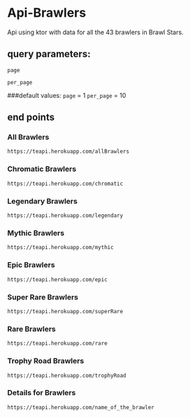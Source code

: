 # Api-Brawlers
Api using ktor with data for all the 43 brawlers in Brawl Stars. 

## query parameters:
```
page
```
```
per_page
```

###default values:
`page` = 1
`per_page` =  10

## end points

### All Brawlers
```
https://teapi.herokuapp.com/allBrawlers
```

### Chromatic Brawlers
```
https://teapi.herokuapp.com/chromatic
```

### Legendary Brawlers
```
https://teapi.herokuapp.com/legendary
```
### Mythic Brawlers
```
https://teapi.herokuapp.com/mythic
```
### Epic Brawlers
```
https://teapi.herokuapp.com/epic
```
### Super Rare Brawlers
```
https://teapi.herokuapp.com/superRare
```

### Rare Brawlers
```
https://teapi.herokuapp.com/rare
```

### Trophy Road Brawlers
```
https://teapi.herokuapp.com/trophyRoad
```

### Details for Brawlers
```
https://teapi.herokuapp.com/name_of_the_brawler
```
